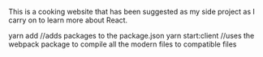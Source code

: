 This is a cooking website that has been suggested as my side project as I carry on to learn more about React.


yarn add //adds packages to the package.json
yarn start:client //uses the webpack package to compile all the modern files to compatible files
